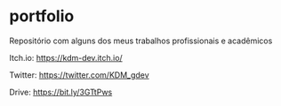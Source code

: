# portfolio
Repositório com alguns dos meus trabalhos profissionais e acadêmicos


Itch.io: https://kdm-dev.itch.io/

Twitter: https://twitter.com/KDM_gdev

Drive: https://bit.ly/3GTtPws
